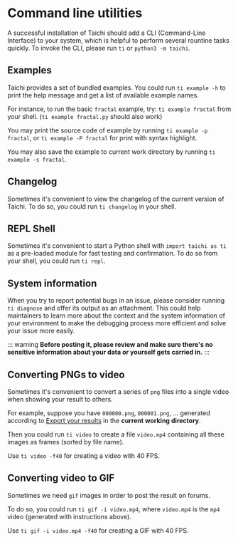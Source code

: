 # Command line utilities

A successful installation of Taichi should add a CLI (Command-Line Interface) to your system, which is helpful to perform several rountine tasks quickly. To invoke the CLI, please run `ti` or `python3 -m taichi`.

## Examples

Taichi provides a set of bundled examples. You could run `ti example -h` to print the help message and get a list of available example names.

For instance, to run the basic `fractal` example, try: `ti example fractal` from your shell. (`ti example fractal.py` should also work)

You may print the source code of example by running `ti example -p fractal`, or `ti example -P fractal` for print with syntax highlight.

You may also save the example to current work directory by running `ti example -s fractal`.

## Changelog

Sometimes it's convenient to view the changelog of the current version of Taichi. To do so, you could run `ti changelog` in your shell.

## REPL Shell

Sometimes it's convenient to start a Python shell with `import taichi as ti` as a pre-loaded module for fast testing and confirmation. To do so from your shell, you could run `ti repl`.

## System information

When you try to report potential bugs in an issue, please consider running `ti diagnose` and offer its output as an attachment. This could help maintainers to learn more about the context and the system information of your environment to make the debugging process more efficient and solve your issue more easily.

::: warning
**Before posting it, please review and make sure there's no sensitive information about your data or yourself gets carried in.**
:::

## Converting PNGs to video

Sometimes it's convenient to convert a series of `png` files into a single video when showing your result to others.

For example, suppose you have `000000.png`, `000001.png`, \... generated according to [Export your results](./export_results.md) in the **current working directory**.

Then you could run `ti video` to create a file `video.mp4` containing all these images as frames (sorted by file name).

Use `ti video -f40` for creating a video with 40 FPS.

## Converting video to GIF

Sometimes we need `gif` images in order to post the result on forums.

To do so, you could run `ti gif -i video.mp4`, where `video.mp4` is the `mp4` video (generated with instructions above).

Use `ti gif -i video.mp4 -f40` for creating a GIF with 40 FPS.
